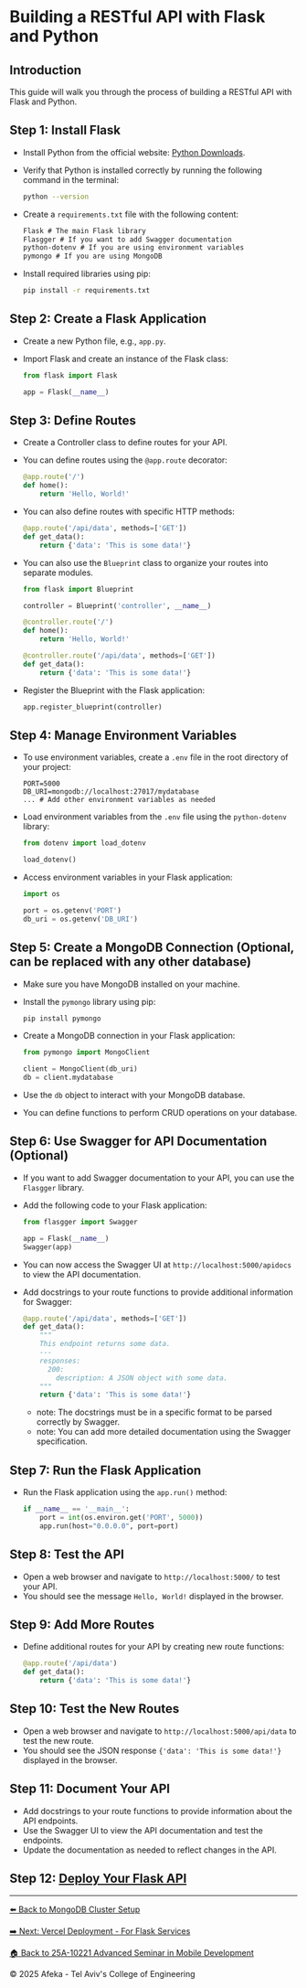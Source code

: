 # Building a RESTful API with Flask and Python

## Introduction

This guide will walk you through the process of building a RESTful API with Flask and Python.

## Step 1: Install Flask

- Install Python from the official website: [Python Downloads](https://www.python.org/downloads/).
- Verify that Python is installed correctly by running the following command in the terminal:

    ```bash
    python --version
    ```

- Create a `requirements.txt` file with the following content:

    ```txt
    Flask # The main Flask library
    Flasgger # If you want to add Swagger documentation
    python-dotenv # If you are using environment variables
    pymongo # If you are using MongoDB
    ```

- Install required libraries using pip:

    ```bash
    pip install -r requirements.txt
    ```

## Step 2: Create a Flask Application

- Create a new Python file, e.g., `app.py`.
- Import Flask and create an instance of the Flask class:

    ```python
    from flask import Flask

    app = Flask(__name__)
    ```

## Step 3: Define Routes

- Create a Controller class to define routes for your API.
- You can define routes using the `@app.route` decorator:

    ```python
    @app.route('/')
    def home():
        return 'Hello, World!'
    ```

- You can also define routes with specific HTTP methods:

    ```python
    @app.route('/api/data', methods=['GET'])
    def get_data():
        return {'data': 'This is some data!'}
    ```

- You can also use the `Blueprint` class to organize your routes into separate modules.

    ```python
    from flask import Blueprint

    controller = Blueprint('controller', __name__)

    @controller.route('/')
    def home():
        return 'Hello, World!'

    @controller.route('/api/data', methods=['GET'])
    def get_data():
        return {'data': 'This is some data!'}
    ```

- Register the Blueprint with the Flask application:

    ```python
    app.register_blueprint(controller)
    ```

## Step 4: Manage Environment Variables 

- To use environment variables, create a `.env` file in the root directory of your project:

    ```env
    PORT=5000
    DB_URI=mongodb://localhost:27017/mydatabase
    ... # Add other environment variables as needed
    ```

- Load environment variables from the `.env` file using the `python-dotenv` library:

    ```python
    from dotenv import load_dotenv

    load_dotenv()
    ```

- Access environment variables in your Flask application:

    ```python
    import os

    port = os.getenv('PORT')
    db_uri = os.getenv('DB_URI')
    ```

## Step 5: Create a MongoDB Connection (Optional, can be replaced with any other database)

- Make sure you have MongoDB installed on your machine.
- Install the `pymongo` library using pip:

    ```bash
    pip install pymongo
    ```

- Create a MongoDB connection in your Flask application:

    ```python
    from pymongo import MongoClient

    client = MongoClient(db_uri)
    db = client.mydatabase
    ```

- Use the `db` object to interact with your MongoDB database.
- You can define functions to perform CRUD operations on your database.

## Step 6: Use Swagger for API Documentation (Optional)

- If you want to add Swagger documentation to your API, you can use the `Flasgger` library.
- Add the following code to your Flask application:

    ```python
    from flasgger import Swagger

    app = Flask(__name__)
    Swagger(app)
    ```

- You can now access the Swagger UI at `http://localhost:5000/apidocs` to view the API documentation.
- Add docstrings to your route functions to provide additional information for Swagger:

    ```python
    @app.route('/api/data', methods=['GET'])
    def get_data():
        """
        This endpoint returns some data.
        ---
        responses:
          200:
            description: A JSON object with some data.
        """
        return {'data': 'This is some data!'}
    ```

  - note: The docstrings must be in a specific format to be parsed correctly by Swagger.
  - note: You can add more detailed documentation using the Swagger specification.

## Step 7: Run the Flask Application

- Run the Flask application using the `app.run()` method:

    ```python
    if __name__ == '__main__':
        port = int(os.environ.get('PORT', 5000))
        app.run(host="0.0.0.0", port=port)
    ```

## Step 8: Test the API

- Open a web browser and navigate to `http://localhost:5000/` to test your API.
- You should see the message `Hello, World!` displayed in the browser.

## Step 9: Add More Routes

- Define additional routes for your API by creating new route functions:

    ```python
    @app.route('/api/data')
    def get_data():
        return {'data': 'This is some data!'}
    ```

## Step 10: Test the New Routes

- Open a web browser and navigate to `http://localhost:5000/api/data` to test the new route.
- You should see the JSON response `{'data': 'This is some data!'}` displayed in the browser.

## Step 11: Document Your API

- Add docstrings to your route functions to provide information about the API endpoints.
- Use the Swagger UI to view the API documentation and test the endpoints.
- Update the documentation as needed to reflect changes in the API.

## Step 12: [Deploy Your Flask API](vercel-deployment.md)

---
[⬅️ Back to MongoDB Cluster Setup](mongodb-cluster-setup.md)

[➡️ Next: Vercel Deployment - For Flask Services](vercel-deployment.md)

[🏠 Back to 25A-10221 Advanced Seminar in Mobile Development](../README.md)

© 2025 Afeka - Tel Aviv's College of Engineering
